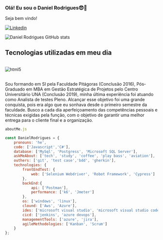 ### Olá! Eu sou o Daniel Rodrigues😎👋
Seja bem vindo!

[![Linkedin](https://img.shields.io/badge/LinkedIn-0077B5?style=for-the-badge&logo=linkedin&logoColor=white)](https://www.linkedin.com/in/daniel-rodrigues-b63218162/)

![Daniel Rodrigues GitHub stats](https://github-readme-stats.vercel.app/api?username=DanielSSRodrigues&show_icons=true&theme=transparent)

## Tecnologias utilizadas em meu dia

<div style="display: inline_block">  <br/>
<img align="center" alt="html5" src="https://img.shields.io/badge/C%23-239120?style=for-the-badge&logo=c-sharp&logoColor=white">
</div><br/>

Sou formando em SI pela Faculdade Pitágoras (Conclusão 2016), Pós-Graduado em MBA em Gestão Estratégica de Projetos pelo Centro Universitário UNA (Conclusão 2019), minha última experiência foi atuando como Analista de testes Pleno. Alcançar esse objetivo foi uma grande conquista, pois era algo que eu sonhava desde o primeiro semestre da faculdade. 
Busco a cada dia aperfeiçoamento das competências pessoais e técnicas exigidas pela função, com o objetivo de garantir uma melhor entrega para o cliente final e a organização.

```js
aboutMe.js

const DanielRodrigues = {
    pronouns: 'he',
    code: ['Javascript','C#'],
    database: ['MySql', 'Postgress', 'Microsoft SQL Server'],
    askMeAbout: ['tech', 'study', 'coffee', 'play bass', 'aviation'],
    outhers: ['git', 'test case','bdd', 'gherkin'],
    technologies: {
        frontEndTest: {
            web: ['Selenium Webdriver', 'Robot Framework', 'Cypress']
        },
        backEnd:{
            api: ['Postman'],
            performance: ['k6', 'Jmeter']
        },
        os: ['windows', 'linux'],
        clound: ['Aws', 'Azure'],
        ides: ['microsoft visual studio', 'microsoft visual studio code'],
        cicd: ['jenkins', 'azure devops'],
        managementTools: ['azure', 'jira'],
        agileMethodologies: ['Kanban', 'Scrum']
    }
};



